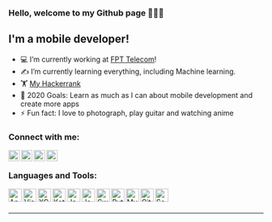 ### Hello, welcome to my Github page 👋👋👋

## I'm a mobile developer!
- 💻 I’m currently working at [FPT Telecom][website]!
- ✍ I’m currently learning everything, including Machine learning.
- 🏋 [My Hackerrank][hackerrank]
- 🥅 2020 Goals: Learn as much as I can about mobile development and create more apps
- ⚡ Fun fact: I love to photograph, play guitar and watching anime

### Connect with me:

[<img align="left" alt="dzungvuProfile | LinkedIn" width="22px" src="https://cdn.jsdelivr.net/npm/simple-icons@v3/icons/linkedin.svg" />][linkedin]
[<img align="left" alt="dzungvuProfile | YouTube" width="22px" src="https://cdn.jsdelivr.net/npm/simple-icons@v3/icons/youtube.svg" />][youtube]
[<img align="left" alt="dzungvuProfile | Instagram" width="22px" src="https://cdn.jsdelivr.net/npm/simple-icons@v3/icons/instagram.svg" />][instagram]
[<img align="left" alt="dzungvuProfile | Facebook" width="22px" src="https://cdn.jsdelivr.net/npm/simple-icons@v3/icons/facebook.svg" />][facebook]

<br />

### Languages and Tools:

<img align="left" alt="Android Studio" width="26px" src="https://upload.wikimedia.org/wikipedia/commons/thumb/3/34/Android_Studio_icon.svg/128px-Android_Studio_icon.svg.png" />
<img align="left" alt="Visual Studio Code" width="26px" src="https://upload.wikimedia.org/wikipedia/commons/thumb/9/9a/Visual_Studio_Code_1.35_icon.svg/128px-Visual_Studio_Code_1.35_icon.svg.png" />
<img align="left" alt="XCode" width="26px" src="https://upload.wikimedia.org/wikipedia/commons/thumb/1/1e/Xcode_Icon.png/300px-Xcode_Icon.png" />
<img align="left" alt="Kotlin" width="26px" src="https://cdn.worldvectorlogo.com/logos/kotlin-1.svg" />
<img align="left" alt="Java" width="26px" src="https://upload.wikimedia.org/wikipedia/en/thumb/3/30/Java_programming_language_logo.svg/283px-Java_programming_language_logo.svg.png" />

<img align="left" alt="Java" width="26px" src="https://www.fluttericon.com/logo_dart_192px.svg" />

<img align="left" alt="Swift" width="26px" src="https://image.flaticon.com/icons/png/512/919/919833.png" />

<img align="left" alt="Python" width="26px" src="https://cdn3.iconfinder.com/data/icons/logos-and-brands-adobe/512/267_Python-512.png" />

<img align="left" alt="MySql" width="26px" src="https://www.mysql.com/common/logos/logo-mysql-170x115.png" />

<img align="left" alt="Github" width="26px" src="https://pngimg.com/uploads/github/github_PNG20.png" />

<img align="left" alt="Sourcetree" width="26px" src="https://cdn4.iconfinder.com/data/icons/logos-and-brands/512/313_Sourcetree_logo-512.png" />

<br />
<br />

---

[website]: https://fpt.vn/
[youtube]: https://www.youtube.com/channel/UCMPcT_LClgMLIjtCzyjIu9g/videos?view_as=subscriber
[instagram]: https://instagram.com/thedungit.cs
[linkedin]: https://www.linkedin.com/in/dzungvucs/
[facebook]: https://www.facebook.com/thedungit.cs/
[gmail]: mailto://dzungvucs@gmail.com
[hackerrank]:https://www.hackerrank.com/thedung2709
